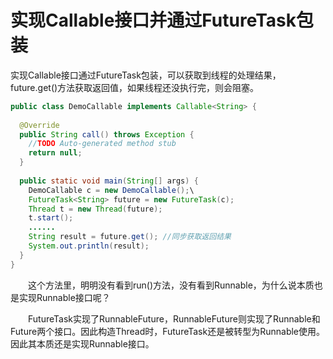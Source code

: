 # 实现Callable接口并通过FutureTask包装

实现Callable接口通过FutureTask包装，可以获取到线程的处理结果，future.get()方法获取返回值，如果线程还没执行完，则会阻塞。

```java
public class DemoCallable implements Callable<String> {
  
  @Override
  public String call() throws Exception {
    //TODO Auto-generated method stub
    return null;
  }
  
  public static void main(String[] args) {
    DemoCallable c = new DemoCallable();\
    FutureTask<String> future = new FutureTask(c);
    Thread t = new Thread(future);
    t.start();
    ......
    String result = future.get(); //同步获取返回结果
    System.out.println(result);
  }
}
```
&emsp;&emsp;这个方法里，明明没有看到run()方法，没有看到Runnable，为什么说本质也是实现Runnable接口呢？

&emsp;&emsp;FutureTask实现了RunnableFuture，RunnableFuture则实现了Runnable和Future两个接口。因此构造Thread时，FutureTask还是被转型为Runnable使用。因此其本质还是实现Runnable接口。
